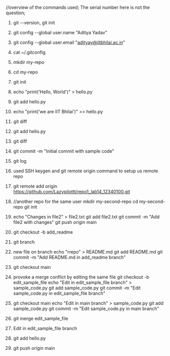 //overview of the commands used; The serial number here is not the question; 

1. git --version, git init
2. git config --global user.name "Aditya Yadav"
3. git config --global user.email "adityay@iitbhilai.ac.in"
4. cat ~/.gitconfig
5. mkdir my-repo
6. cd my-repo
7. git init
8. echo "print('Hello, World')" > hello.py
9. git add hello.py
10. echo "print('we are IIT Bhilai')" >> hello.py
11. git diff
12. git add hello.py
13. git diff
14. git commit -m "Initial commit with sample code"
15. git log
16. used SSH keygen and git remote origin command to setup us remote repo
17. git remote add origin https://github.com/Lazypilottt/repo1_lab14_12340100.git
18. //another repo for the same user
    mkdir my-second-repo
    cd my-second-repo
    git init
19. echo "Changes in file2" > file2.txt
    git add file2.txt
    git commit -m "Add file2 with changes"
    git push origin main

20. git checkout -b add_readme
21. git branch
22. new file on branch
    echo "rrepo" > README.md
    git add README.md
    git commit -m "Add README.md in add_readme branch"
23. git checkout main
24. provoke a merge conflict by editing the same file
    git checkout -b edit_sample_file
    echo "Edit in edit_sample_file branch" > sample_code.py
    git add sample_code.py
    git commit -m "Edit sample_code.py in edit_sample_file branch"

25.
    git checkout main
    echo "Edit in main branch" > sample_code.py
    git add sample_code.py
    git commit -m "Edit sample_code.py in main branch"

26. git merge edit_sample_file
27. Edit in edit_sample_file branch
28. git add hello.py
29. git push origin main











